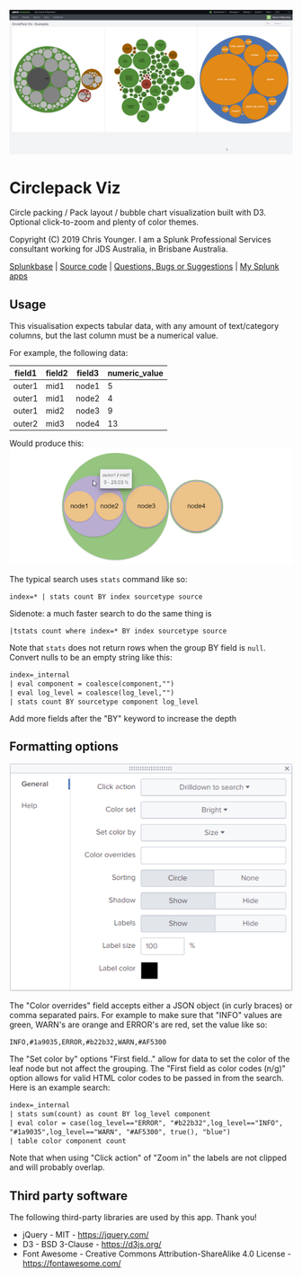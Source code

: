 ![screenshot](https://raw.githubusercontent.com/ChrisYounger/circlepack_viz/master/appserver/static/demo.png)

# Circlepack Viz

Circle packing / Pack layout / bubble chart visualization built with D3.  Optional click-to-zoom and plenty of color themes.

Copyright (C) 2019 Chris Younger. I am a Splunk Professional Services consultant working for JDS Australia, in Brisbane Australia.

[Splunkbase](https://splunkbase.splunk.com/app/4574/#/details) | [Source code](https://github.com/ChrisYounger/circlepack_viz) |  [Questions, Bugs or Suggestions](https://answers.splunk.com/app/questions/4574.html) | [My Splunk apps](https://splunkbase.splunk.com/apps/#/author/chrisyoungerjds)




## Usage
 
This visualisation expects tabular data, with any amount of text/category columns, but the last column must be a numerical value. 

For example, the following data:

|field1|field2|field3|numeric_value|
| --- | --- | --- | --- |
| outer1 | mid1 | node1 | 5 |
| outer1 | mid1 | node2 | 4 |
| outer1 | mid2 | node3 | 9 |
| outer2 | mid3 | node4 | 13 |

Would produce this:
![screenshot](https://raw.githubusercontent.com/ChrisYounger/circlepack_viz/master/appserver/static/example.png)

The typical search uses `stats` command like so:
```
index=* | stats count BY index sourcetype source
```

Sidenote: a much faster search to do the same thing is 
```
|tstats count where index=* BY index sourcetype source
```

Note that `stats` does not return rows when the group BY field is `null`. Convert nulls to be an empty string like this:

```
index=_internal 
| eval component = coalesce(component,"") 
| eval log_level = coalesce(log_level,"") 
| stats count BY sourcetype component log_level
```

Add more fields after the "BY" keyword to increase the depth





## Formatting options

![screenshot](https://raw.githubusercontent.com/ChrisYounger/circlepack_viz/master/appserver/static/formatting.png)

The "Color overrides" field accepts either a JSON object (in curly braces) or comma separated pairs. For example to make sure that "INFO" values are green, WARN's are orange and ERROR's are red, set the value like so: 
```
INFO,#1a9035,ERROR,#b22b32,WARN,#AF5300
``` 

The "Set color by" options "First field.." allow for data to set the color of the leaf node but not affect the grouping. The  "First field as color codes (n/g)" option allows for valid HTML color codes to be passed in from the search. Here is an example search:
```
index=_internal 
| stats sum(count) as count BY log_level component 
| eval color = case(log_level=="ERROR", "#b22b32",log_level=="INFO", "#1a9035",log_level=="WARN", "#AF5300", true(), "blue") 
| table color component count
```

Note that when using "Click action" of "Zoom in" the labels are not clipped and will probably overlap.





## Third party software

The following third-party libraries are used by this app. Thank you!

* jQuery - MIT - https://jquery.com/
* D3 - BSD 3-Clause - https://d3js.org/
* Font Awesome - Creative Commons Attribution-ShareAlike 4.0 License - https://fontawesome.com/


